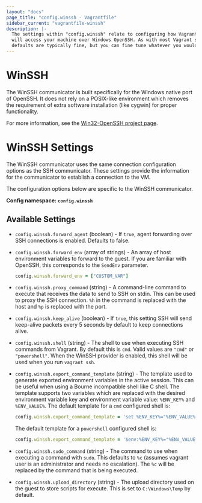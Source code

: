 ```yaml
---
layout: "docs"
page_title: "config.winssh - Vagrantfile"
sidebar_current: "vagrantfile-winssh"
description: |-
  The settings within "config.winssh" relate to configuring how Vagrant
  will access your machine over Windows OpenSSH. As with most Vagrant settings, the
  defaults are typically fine, but you can fine tune whatever you would like.
---
```


# WinSSH

The WinSSH communicator is built specifically for the Windows native
port of OpenSSH. It does not rely on a POSIX-like environment which
removes the requirement of extra software installation (like cygwin)
for proper functionality.

For more information, see the [Win32-OpenSSH project page](https://github.com/PowerShell/Win32-OpenSSH/).

# WinSSH Settings

The WinSSH communicator uses the same connection configuration options
as the SSH communicator. These settings provide the information for the
communicator to establish a connection to the VM.

The configuration options below are specific to the WinSSH communicator.

**Config namespace: `config.winssh`**

## Available Settings

* `config.winssh.forward_agent` (boolean) - If `true`, agent forwarding over SSH
connections is enabled. Defaults to false.

* `config.winssh.forward_env` (array of strings) - An array of host environment
variables to forward to the guest. If you are familiar with OpenSSH, this corresponds
to the `SendEnv` parameter.

    ```ruby
    config.winssh.forward_env = ["CUSTOM_VAR"]
    ```
* `config.winssh.proxy_command` (string) - A command-line command to execute that
receives the data to send to SSH on stdin. This can be used to proxy the SSH connection.
`%h` in the command is replaced with the host and `%p` is replaced with the port.

* `config.winssh.keep_alive` (boolean) - If `true`, this setting SSH will send keep-alive
packets every 5 seconds by default to keep connections alive.

* `config.winssh.shell` (string) - The shell to use when executing SSH commands from
Vagrant. By default this is `cmd`. Valid values are `"cmd"` or `"powershell"`.
When the WinSSH provider is enabled, this shell will be used when you run `vagrant ssh`.

* `config.winssh.export_command_template` (string) - The template used to generate
exported environment variables in the active session. This can be useful
when using a Bourne incompatible shell like C shell. The template supports
two variables which are replaced with the desired environment variable key and
environment variable value: `%ENV_KEY%` and `%ENV_VALUE%`. The default template
for a `cmd` configured shell is:

    ```ruby
    config.winssh.export_command_template = 'set %ENV_KEY%="%ENV_VALUE%"'
    ```

    The default template for a `powershell` configured shell is:

    ```ruby
    config.winssh.export_command_template = '$env:%ENV_KEY%="%ENV_VALUE%"'
    ```

* `config.winssh.sudo_command` (string) - The command to use when executing a command
with `sudo`. This defaults to `%c` (assumes vagrant user is an administrator
and needs no escalation). The `%c` will be replaced by the command that is
being executed.

* `config.winssh.upload_directory` (string) - The upload directory used on the guest
to store scripts for execute. This is set to `C:\Windows\Temp` by default.
